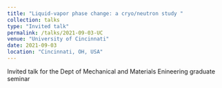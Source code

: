 ```yaml
---
title: "Liquid-vapor phase change: a cryo/neutron study "
collection: talks
type: "Invited talk"
permalink: /talks/2021-09-03-UC
venue: "University of Cincinnati"
date: 2021-09-03
location: "Cincinnati, OH, USA"
---
```


Invited talk for the Dept of Mechanical and Materials Enineering graduate seminar
